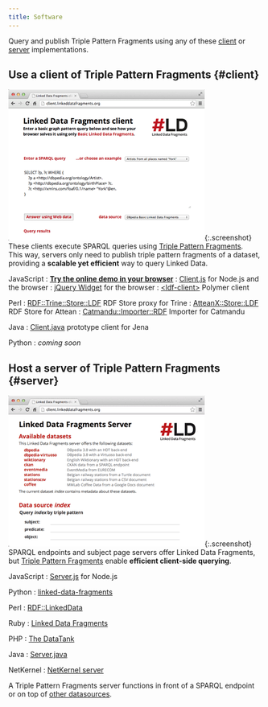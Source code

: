 ```yaml
---
title: Software
---
```


Query and publish Triple Pattern Fragments
using any of these [client](#client) or [server](#server) implementations.

## Use a client of Triple Pattern Fragments {#client}

[![](/images/client.png)](http://client.linkeddatafragments.org/){:.screenshot}
These clients execute SPARQL queries
using [Triple Pattern Fragments](/concept/#tpf).
<br>
This way, servers only need to publish triple pattern fragments of a dataset,
<br>
providing a **scalable yet efficient** way to query Linked Data.

JavaScript
: [**Try the online demo in your browser**](http://client.linkeddatafragments.org/)
: [Client.js](https://github.com/LinkedDataFragments/Client.js) for Node.js and the browser
: [jQuery Widget](https://github.com/LinkedDataFragments/jQuery-Widget.js) for the browser
: [&lt;ldf-client&gt;](https://github.com/tomayac/ldf-client) Polymer client

Perl
: [RDF::Trine::Store::LDF](https://metacpan.org/pod/RDF::Trine::Store::LDF) RDF Store proxy for Trine
: [AtteanX::Store::LDF](https://metacpan.org/pod/AtteanX::Store::LDF) RDF Store for Attean
: [Catmandu::Importer::RDF](https://metacpan.org/pod/Catmandu::Importer::RDF) Importer for Catmandu

Java
: [Client.java](https://github.com/LinkedDataFragments/Client.Java) prototype client for Jena

Python
: _coming soon_

## Host a server of Triple Pattern Fragments {#server}

[![](/images/server.png)](http://data.linkeddatafragments.org/){:.screenshot}
SPARQL endpoints and subject page servers offer Linked Data Fragments,
<br>
but [Triple Pattern Fragments](/concept/#tpf)
enable **efficient client-side querying**.

JavaScript
: [Server.js](https://github.com/LinkedDataFragments/Server.js) for Node.js

Python
: [linked-data-fragments](https://github.com/jermnelson/linked-data-fragments/tree/development)

Perl
: [RDF::LinkedData](https://metacpan.org/pod/RDF::LinkedData)

Ruby
: [Linked Data Fragments](https://github.com/ActiveTriples/linked-data-fragments)

PHP
: [The DataTank](https://github.com/tdt/triples)

Java
: [Server.java](https://github.com/LinkedDataFragments/Server.java)

NetKernel
: [NetKernel server](https://github.com/elephantbirdconsulting/netkernel-contribution/)

A Triple Pattern Fragments server
functions in front of a SPARQL endpoint
or on top of [other datasources](https://github.com/LinkedDataFragments/Server#supported-data-sources).
